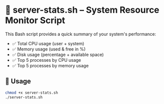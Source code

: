 # 📄 server-stats.sh – System Resource Monitor Script

This Bash script provides a quick summary of your system's performance:

- ✅ Total CPU usage (user + system)
- ✅ Memory usage (used & free in %)
- ✅ Disk usage (percentage + available space)
- ✅ Top 5 processes by CPU usage
- ✅ Top 5 processes by memory usage

## 🔧 Usage

```bash
chmod +x server-stats.sh
./server-stats.sh
